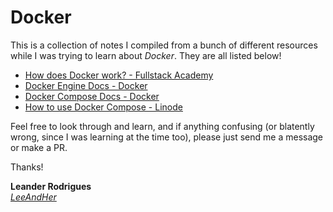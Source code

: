 # Docker

This is a collection of notes I compiled from a bunch of different resources while I was trying to learn about _Docker_. They are all listed below!

- [How does Docker work? - Fullstack Academy](https://www.youtube.com/watch?v=C6LtRb1OJuw)
- [Docker Engine Docs - Docker](https://docs.docker.com/engine/reference/commandline/container/)
- [Docker Compose Docs - Docker](https://docs.docker.com/compose/overview/)
- [How to use Docker Compose - Linode](https://www.linode.com/docs/applications/containers/how-to-use-docker-compose/)

Feel free to look through and learn, and if anything confusing (or blatently wrong, since I was learning at the time too), please just send me a message or make a PR.

Thanks!

**Leander Rodrigues**<br/>
_[LeeAndHer](github.com/leeandher)_

